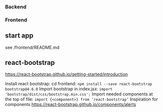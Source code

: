 ### Backend

### Frontend
## start app
see /frontend/README.md
## react-bootstrap
https://react-bootstrap.github.io/getting-started/introduction

Install react bootstrap: cd frontend: `npm install --save react-bootstrap bootstrap@4.6.0`
Import bootstrap in index.jsx: `import 'bootstrap/dist/css/bootstrap.min.css';`
Import needed components at the top of file: `import {<component>} from ‘react-bootstrap’` 
Inspiration for components
https://react-bootstrap.github.io/components/alerts
